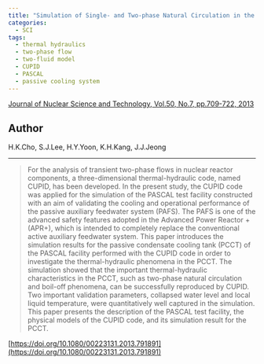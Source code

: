 ```yaml
---
title: "Simulation of Single- and Two-phase Natural Circulation in the Passive Condensate Cooling Tank Using the CUPID Code"
categories:
  - SCI
tags:
  - thermal hydraulics
  - two-phase flow
  - two-fluid model
  - CUPID
  - PASCAL
  - passive cooling system
---
```


[Journal of Nuclear Science and Technology, Vol.50, No.7, pp.709-722, 2013](https://doi.org/10.1080/00223131.2013.791891)


## Author

H.K.Cho, S.J.Lee, H.Y.Yoon, K.H.Kang, J.J.Jeong

----

>For the analysis of transient two-phase flows in nuclear reactor components, a three-dimensional thermal-hydraulic code, named CUPID, has been developed. In the present study, the CUPID code was applied for the simulation of the PASCAL test facility constructed with an aim of validating the cooling and operational performance of the passive auxiliary feedwater system (PAFS). The PAFS is one of the advanced safety features adopted in the Advanced Power Reactor + (APR+), which is intended to completely replace the conventional active auxiliary feedwater system. This paper introduces the simulation results for the passive condensate cooling tank (PCCT) of the PASCAL facility performed with the CUPID code in order to investigate the thermal-hydraulic phenomena in the PCCT. The simulation showed that the important thermal-hydraulic characteristics in the PCCT, such as two-phase natural circulation and boil-off phenomena, can be successfully reproduced by CUPID. Two important validation parameters, collapsed water level and local liquid temperature, were quantitatively well captured in the simulation. This paper presents the description of the PASCAL test facility, the physical models of the CUPID code, and its simulation result for the PCCT.

[https://doi.org/10.1080/00223131.2013.791891](https://doi.org/10.1080/00223131.2013.791891)